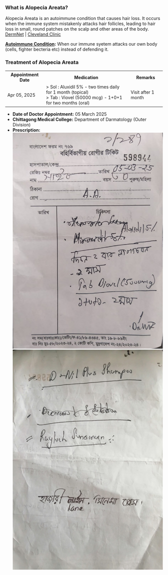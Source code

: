 ### **What is Alopecia Areata?**
Alopecia Areata is an autoimmune condition that causes hair loss. It occurs when the immune system mistakenly attacks hair follicles, leading to hair loss in small, round patches on the scalp and other areas of the body. [DermNet](https://dermnetnz.org/topics/alopecia-areata?form=MG0AV3) | [Cleveland Clinic](https://my.clevelandclinic.org/health/diseases/12423-alopecia-areata?form=MG0AV3&form=MG0AV3)

**[Autoimmune Condition](https://my.clevelandclinic.org/health/diseases/21624-autoimmune-diseases):** When our immune syetem attacks our own body (cells, fighter becteria etc) instead of defending it. 





### **Treatment of Alopecia Areata**
<table>
    <tr>
        <th>Appointment Date</th>
        <th>Medication</th>
        <th>Remarks</th>    
    </tr>
    <tr>
        <td>Apr 05, 2025</td>
        <td>> Sol : Aluxidil 5% - two times daily for 1 month (topical)<br>> Tab : Viovel (50000 mcg) - 1+0+1 for two months (oral)</td>
        <td>Visit after 1 month</td>    
    </tr>
</table>

- **Date of Doctor Appointment:** 05 March 2025
- **Chittagong Medical College:** Department of Darmatology (Outer Division)
- **Prescription:** 
    ![Prescription Front](prescription0.jpg) ![Prescription Rare](prescription1.jpg)
